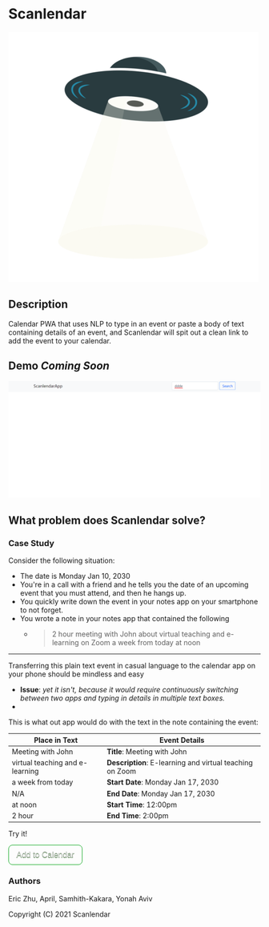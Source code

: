 # Scanlendar

![](static/scanlendar_500.png)

## Description

Calendar PWA that uses NLP to type in an event or paste a body of text containing details of an event, and Scanlendar will spit out a clean link to add the event to your calendar.
## Demo _Coming Soon_
![](2021-06-19-18-25-24.png)

## What problem does Scanlendar solve?
### Case Study
Consider the following situation:

+ The date is Monday Jan 10, 2030
+ You're in a call with a friend and he tells you the date of an upcoming event that you must attend, and then he hangs up.
+ You quickly write down the event in your notes app on your smartphone to not forget.
+ You wrote a note in your notes app that contained the following
  + > 2 hour meeting with John about virtual teaching and e-learning on Zoom a week from today at noon

___
Transferring this plain text event in casual language to the calendar app on your phone should be mindless and easy
  + __Issue__: _yet it isn't, because it would require continuously switching between two apps and typing in details in multiple text boxes._
  +
This is what out app would do with the text in the note containing the event:

| Place in Text                   | Event Details                                            |
| ------------------------------- | -------------------------------------------------------- |
| Meeting with John               | __Title__: Meeting with John                             |
| virtual teaching and e-learning | __Description__: E-learning and virtual teaching on Zoom |
| a week from today               | __Start Date__: Monday Jan 17, 2030                      |
| N/A                             | __End Date__: Monday Jan 17, 2030                        |
| at noon                         | __Start Time__: 12:00pm                                  |
| 2 hour                          | __End Time__: 2:00pm                                     |

Try it!

<style>.addToCalendar {background-color:#44c76700; transition: all 0.3s ease-in-out;border-radius:8px;border:1px solid #18ab29;display:inline-block;cursor:pointer;color:lightgrey;font-family:Arial;font-size:16px;padding:10px 15px;text-decoration:none;text-shadow:0px 1px 0px #2f6627;}.addToCalendar:hover {background-color:#5cbf2a85; text-decoration: none; color: white;}.addToCalendar:active {position:relative;top:1px;}</style><a href="https://calendar.google.com/calendar/render?action=TEMPLATE&dates=20300118T050000Z%2F20300117T180000Z&details=E-learning%20and%20virtual%20teaching%20on%20Zoom&text=Meeting%20with%20John" class="addToCalendar">Add to Calendar</a>


### Authors
Eric Zhu, April, Samhith-Kakara, Yonah Aviv

Copyright (C) 2021  Scanlendar
